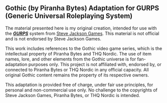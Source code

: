 ## Gothic (by Piranha Bytes) Adaptation for GURPS (Generic Universal Roleplaying System)

The material presented here is my original creation, intended for use with the <a href="http://www.sjgames.com/gurps/"><b><i>GURPS</i></b></a> system from <a href="http://www.sjgames.com/">Steve Jackson Games</a>. This material is not official and is not endorsed by Steve Jackson Games.

This work includes references to the Gothic video game series, which is the intellectual property of Piranha Bytes and THQ Nordic. The use of item names, lore, and other elements from the Gothic universe is for fan-adaptation purposes only. This project is not affiliated with, endorsed by, or connected to Piranha Bytes or THQ Nordic in any official capacity. All original Gothic content remains the property of its respective owners.

This adaptation is provided free of charge, under fair use principles, for personal and non-commercial use only. No challenge to the copyrights of Steve Jackson Games, Piranha Bytes, or THQ Nordic is intended.
